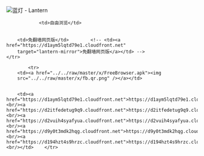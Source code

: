 

<img src="../../raw/master/x/8e0a2b81.c82003be.LanternYellow2.png" alt="蓝灯 - Lantern"/>
<table>
    <tr>
                
                <td>自由浏览</td>
        
        
        <td>免翻墙网页版</td>        <!-- <td><a href="https://d1aym5lqtd79e1.cloudfront.net"
        target="lantern-mirror">免翻墙网页版</a></td> -->
    </tr>
    
            <tr>
        <td><a href="../../raw/master/x/FreeBrowser.apk"><img
        src="../../raw/master/x/fb.qr.png" /></a></td>

        
        <td><a href="https://d1aym5lqtd79e1.cloudfront.net">https://d1aym5lqtd79e1.cloudfront.net</a><br/><a href="https://d2itfedetug9q9.cloudfront.net">https://d2itfedetug9q9.cloudfront.net</a><br/><a href="https://d2vuih4syafyua.cloudfront.net">https://d2vuih4syafyua.cloudfront.net</a><br/><a href="https://d9y0t3mdk2hqg.cloudfront.net">https://d9y0t3mdk2hqg.cloudfront.net</a><br/><a href="https://d194hzt4s9hrzc.cloudfront.net">https://d194hzt4s9hrzc.cloudfront.net</a><br/></td>    </tr>
</table>
